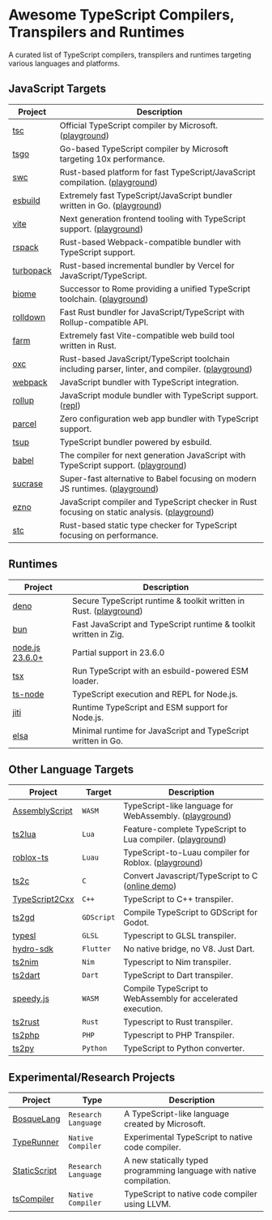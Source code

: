 # Awesome TypeScript Compilers, Transpilers and Runtimes
A curated list of TypeScript compilers, transpilers and runtimes targeting various languages and platforms.

## JavaScript Targets
| Project | Description |
|-|-|
| [tsc](https://github.com/microsoft/TypeScript) | Official TypeScript compiler by Microsoft. ([playground](https://www.typescriptlang.org/play)) |
| [tsgo](https://github.com/microsoft/typescript-go) | Go-based TypeScript compiler by Microsoft targeting 10x performance. |
| [swc](https://github.com/swc-project/swc) | Rust-based platform for fast TypeScript/JavaScript compilation. ([playground](https://swc.rs/playground)) |
| [esbuild](https://github.com/evanw/esbuild) | Extremely fast TypeScript/JavaScript bundler written in Go. ([playground](https://esbuild.github.io/try/)) |
| [vite](https://github.com/vitejs/vite) | Next generation frontend tooling with TypeScript support. ([playground](https://vite.new)) |
| [rspack](https://github.com/web-infra-dev/rspack) | Rust-based Webpack-compatible bundler with TypeScript support. |
| [turbopack](https://github.com/vercel/turbopack) | Rust-based incremental bundler by Vercel for JavaScript/TypeScript. |
| [biome](https://github.com/biomejs/biome) | Successor to Rome providing a unified TypeScript toolchain. ([playground](https://biomejs.dev/playground/)) |
| [rolldown](https://github.com/rolldown/rolldown) | Fast Rust bundler for JavaScript/TypeScript with Rollup-compatible API. |
| [farm](https://github.com/farm-fe/farm) | Extremely fast Vite-compatible web build tool written in Rust. |
| [oxc](https://github.com/oxc-project/oxc) | Rust-based JavaScript/TypeScript toolchain including parser, linter, and compiler. ([playground](https://playground.oxc.rs/)) |
| [webpack](https://github.com/webpack/webpack) | JavaScript bundler with TypeScript integration. |
| [rollup](https://github.com/rollup/rollup) | JavaScript module bundler with TypeScript support. ([repl](https://rollupjs.org/repl/)) |
| [parcel](https://github.com/parcel-bundler/parcel) | Zero configuration web app bundler with TypeScript support. |
| [tsup](https://github.com/egoist/tsup) | TypeScript bundler powered by esbuild. |
| [babel](https://github.com/babel/babel) | The compiler for next generation JavaScript with TypeScript support. ([playground](https://babeljs.io/repl)) |
| [sucrase](https://github.com/alangpierce/sucrase) | Super-fast alternative to Babel focusing on modern JS runtimes. ([playground](https://sucrase.io/)) |
| [ezno](https://github.com/kaleidawave/ezno) | JavaScript compiler and TypeScript checker in Rust focusing on static analysis. ([playground](https://kaleidawave.github.io/ezno/playground/)) |
| [stc](https://github.com/dudykr/stc) | Rust-based static type checker for TypeScript focusing on performance. |

## Runtimes
| Project | Description |
|-|-|
| [deno](https://github.com/denoland/deno) | Secure TypeScript runtime & toolkit written in Rust. ([playground](https://deno.com/play)) |
| [bun](https://github.com/oven-sh/bun) | Fast JavaScript and TypeScript runtime & toolkit written in Zig. |
| [node.js 23.6.0+](https://github.com/nodejs/node/pull/56450) | Partial support in 23.6.0 |
| [tsx](https://github.com/privatenumber/tsx) | Run TypeScript with an esbuild-powered ESM loader. |
| [ts-node](https://github.com/TypeStrong/ts-node) | TypeScript execution and REPL for Node.js. |
| [jiti](https://github.com/unjs/jiti) | Runtime TypeScript and ESM support for Node.js. |
| [elsa](https://github.com/elsaland/elsa) | Minimal runtime for JavaScript and TypeScript written in Go. |

## Other Language Targets
| Project | Target | Description |
|-|-|-|
| [AssemblyScript](https://github.com/AssemblyScript/assemblyscript) | `WASM` | TypeScript-like language for WebAssembly. ([playground](https://www.assemblyscript.org/editor.html)) |
| [ts2lua](https://github.com/TypeScriptToLua/TypeScriptToLua) | `Lua` | Feature-complete TypeScript to Lua compiler. ([playground](https://typescripttolua.github.io/play/)) |
| [roblox-ts](https://github.com/roblox-ts/roblox-ts) | `Luau` | TypeScript-to-Luau compiler for Roblox. ([playground](https://roblox-ts.com/playground/)) |
| [ts2c](https://github.com/andrei-markeev/ts2c) | `C` | Convert Javascript/TypeScript to C ([online demo](https://andrei-markeev.github.io/ts2c/)) |
| [TypeScript2Cxx](https://github.com/ASDAlexander77/TypeScript2Cxx) | `C++` | TypeScript to C++ transpiler. |
| [ts2gd](https://github.com/johnfn/ts2gd) | `GDScript` | Compile TypeScript to GDScript for Godot. |
| [typesl](https://github.com/SieR-VR/typesl) | `GLSL` | Typescript to GLSL transpiler. |
| [hydro-sdk](https://github.com/hydro-sdk/hydro-sdk) | `Flutter` | No native bridge, no V8. Just Dart. |
| [ts2nim](https://github.com/bung87/ts2nim) | `Nim` | Typescript to Nim transpiler. |
| [ts2dart](https://github.com/dart-archive/ts2dart) | `Dart` | TypeScript to Dart transpiler. |
| [speedy.js](https://github.com/MichaReiser/speedy.js) | `WASM` | Compile TypeScript to WebAssembly for accelerated execution. |
| [ts2rust](https://github.com/vedantroy/ts2rust) | `Rust` | Typescript to Rust transpiler. |
| [ts2php](https://github.com/searchfe/ts2php) | `PHP` | Typescript to PHP Transpiler. |
| [ts2py](https://github.com/chayleaf/ts2py) | `Python` | TypeScript to Python converter. |

## Experimental/Research Projects
| Project | Type | Description |
|-|-|-|
| [BosqueLang](https://github.com/microsoft/BosqueLanguage) | `Research Language` | A TypeScript-like language created by Microsoft. |
| [TypeRunner](https://github.com/marcj/TypeRunner) | `Native Compiler` | Experimental TypeScript to native code compiler. |
| [StaticScript](https://github.com/StaticScript/StaticScript) | `Research Language` | A new statically typed programming language with native compilation. |
| [tsCompiler](https://github.com/ASDAlexander77/TypeScriptCompiler) | `Native Compiler` | TypeScript to native code compiler using LLVM. |
